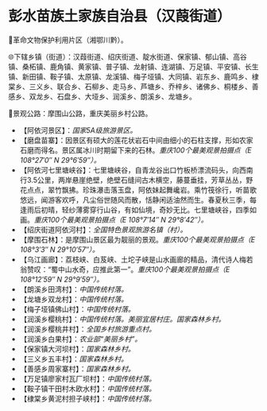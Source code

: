 # 彭水苗族土家族自治县（汉葭街道）
🚩革命文物保护利用片区（湘鄂川黔）。   
  
🌐下辖乡镇（街道）：汉葭街道、绍庆街道、靛水街道、保家镇、郁山镇、高谷镇、桑柘镇、鹿角镇、黄家镇、普子镇、龙射镇、连湖镇、万足镇、平安镇、长生镇、新田镇、鞍子镇、太原镇、龙溪镇、梅子垭镇、大同镇、岩东乡、鹿鸣乡、棣棠乡、三义乡、联合乡、石柳乡、走马乡、芦塘乡、乔梓乡、诸佛乡、桐楼乡、善感乡、双龙乡、石盘乡、大垭乡、润溪乡、朗溪乡、龙塘乡。    
  
🎢景观公路：摩围山公路，重庆美丽乡村公路。   
  
* 【阿依河景区】：*国家5A级旅游景区。*
* 【磨盘苗寨】：因景区有硕大的莲花状岩石中间由细小的石柱支撑，形如农家石磨而得名。景区属冰川时期留下来的石林。*重庆100个最美观景拍摄点（E 108°27′0″ N 29°6′59″）。*
* 【阿依河七里塘峡谷】：七里塘峡谷，自青龙谷出口竹板桥漂流码头，向西南行3.5公里，两岸悬崖绝壁，绝壁石缝间古木横空，藤蔓垂挂，芳草丛丛，野花点点，翠竹飘拂。珍珠瀑击落玉盘，阿依妹起舞巉岩。乘竹筏徐行，听苗歌悠远，闻游客欢呼，凡尘俗世随风而散，恬静闲适油然而生。春夏秋三季，每逢雨后初晴，轻纱薄雾穿行山谷，有如仙境，奇妙无比。七里塘峡谷，四季如画。*重庆100个最美观景拍摄点（E 108°7′14″ N 29°8′42″）。*
* 【绍庆街道阿依河村】：*全国特色景观旅游名镇（村）。*
* 【摩围石林】：是摩围山景区最为靓丽的景观。*重庆100个最美观景拍摄点（E 108°3′3″ N 29°10′57″）。*
* 【乌江画廊】：荔枝峡、白芨峡、土坨子峡是山水画廊的精品，清代诗人梅若翁赞叹：“蜀中山水奇，应推此第一”。*重庆100个最美观景拍摄点（E 108°12′59″ N 29°9′59″）。*
* 【朗溪乡田湾村】：*中国传统村落。*
* 【龙塘乡双龙村】：*中国传统村落。*
* 【梅子垭镇佛山村】：*中国传统村落。*
* 【润溪乡樱桃村】：*中国传统村落。美丽宜居村庄。国家森林乡村。*
* 【润溪乡樱桃井村】：*全国乡村旅游重点村。*
* 【润溪乡白果村】：*农业部“美丽乡村”。*
* 【保家镇大河坝村】：*国家森林乡村。*
* 【三义乡五丰村】：*国家森林乡村。*
* 【善感乡周家寨村】：*国家森林乡村。*
* 【万足镇廖家村瓦厂坝村】：*中国传统村落。*
* 【鞍子镇干田村木欧水村】：*中国传统村落。*
* 【棣棠乡黄泥村担子峡村】：*中国传统村落。*